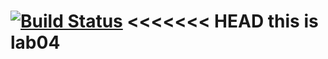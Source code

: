 [![Build Status](https://travis-ci.com/AntonGrigorev/lab04.svg?branch=master)](https://travis-ci.com/AntonGrigorev/lab04)
<<<<<<< HEAD
 this is lab04
=======

